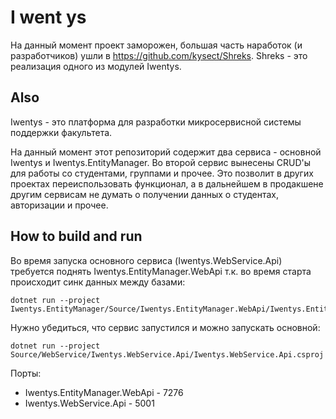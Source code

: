 # I went ys

На данный момент проект заморожен, большая часть наработок (и разработчиков) ушли в https://github.com/kysect/Shreks. Shreks - это реализация одного из модулей Iwentys.

## Also

Iwentys - это платформа для разработки микросервисной системы поддержки факультета.

На данный момент этот репозиторий содержит два сервиса - основной Iwentys и Iwentys.EntityManager. Во второй сервис вынесены CRUD'ы для работы со студентами, группами и прочее. Это позволит в других проектах переиспользовать функционал, а в дальнейшем в продакшене другим сервисам не думать о получении данных о студентах, авторизации и прочее.

## How to build and run

Во время запуска основного сервиса (Iwentys.WebService.Api) требуется поднять Iwentys.EntityManager.WebApi т.к. во время старта происходит синк данных между базами:

```
dotnet run --project Iwentys.EntityManager/Source/Iwentys.EntityManager.WebApi/Iwentys.EntityManager.WebApi.csproj
```

Нужно убедиться, что сервис запустился и можно запускать основной:

```
dotnet run --project Source/WebService/Iwentys.WebService.Api/Iwentys.WebService.Api.csproj
```

Порты:
- Iwentys.EntityManager.WebApi - 7276
- Iwentys.WebService.Api - 5001

